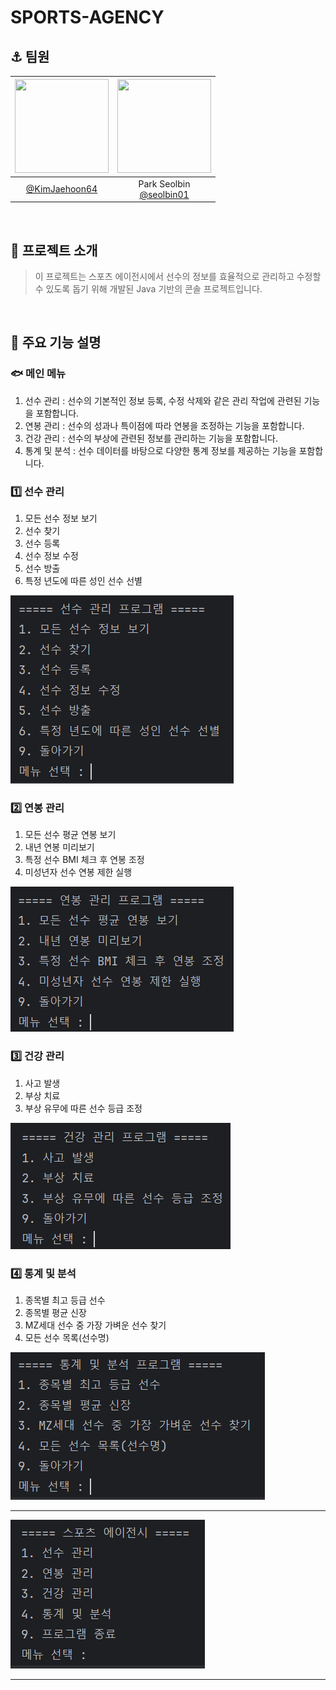 # SPORTS-AGENCY

## :anchor: 팀원
<div align="center">

| <img src="https://avatars.githubusercontent.com/u/174398545?v=4" width="150" height="150"/> | <img src="https://avatars.githubusercontent.com/u/106576062?v=4" width="150" height="150"/> |
|:------------------------------------------------------------------------------------------:|:-------------------------------------------------------------------------------------------:|
|                      [@KimJaehoon64](https://github.com/KimJaehoon64)                      |                 Park Seolbin<br/>[@seolbin01](https://github.com/seolbin01)                 |

</div>

<br>

## :ocean: 프로젝트 소개
> 이 프로젝트는 스포츠 에이전시에서 선수의 정보를 효율적으로 관리하고 수정할 수 있도록 돕기 위해 개발된 Java 기반의 콘솔 프로젝트입니다.

<br>

## :whale: 주요 기능 설명

### :fish: 메인 메뉴
1. 선수 관리 : 선수의 기본적인 정보 등록, 수정 삭제와 같은 관리 작업에 관련된 기능을 포함합니다.
2. 연봉 관리 : 선수의 성과나 특이점에 따라 연봉을 조정하는 기능을 포함합니다.
3. 건강 관리 : 선수의 부상에 관련된 정보를 관리하는 기능을 포함합니다.
4. 통계 및 분석 : 선수 데이터를 바탕으로 다양한 통계 정보를 제공하는 기능을 포함합니다.

### 1️⃣ 선수 관리
1. 모든 선수 정보 보기
2. 선수 찾기
3. 선수 등록
4. 선수 정보 수정
5. 선수 방출
6. 특정 년도에 따른 성인 선수 선별

![선수 관리](./image/2.png)

### 2️⃣ 연봉 관리
1. 모든 선수 평균 연봉 보기
2. 내년 연봉 미리보기
3. 특정 선수 BMI 체크 후 연봉 조정
4. 미성년자 선수 연봉 제한 실행

![연봉 관리](./image/3.png)

### 3️⃣ 건강 관리
1. 사고 발생
2. 부상 치료
3. 부상 유무에 따른 선수 등급 조정

![건강 관리](./image/4.png)

### 4️⃣ 통계 및 분석
1. 종목별 최고 등급 선수
2. 종목별 평균 신장
3. MZ세대 선수 중 가장 가벼운 선수 찾기
4. 모든 선수 목록(선수명)

![통계 및 분석](./image/5.png)

---
![메인메뉴](./image/1.png)



---